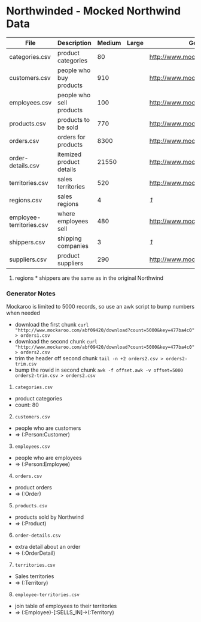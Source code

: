 # Northwinded - Mocked Northwind Data


| File                     | Description              | Medium | Large | Generator                        |
| -------------------------|--------------------------|--------|-------|----------------------------------|
| categories.csv           | product categories       | 80     |       | http://www.mockaroo.com/d0d02120 |
| customers.csv            | people who buy products  | 910    |       | http://www.mockaroo.com/9a6c4590 |
| employees.csv            | people who sell products | 100    |       | http://www.mockaroo.com/c92d4f60 |
| products.csv             | products to be sold      | 770    |       | http://www.mockaroo.com/a6023820 |
| orders.csv               | orders for products      | 8300   |       | http://www.mockaroo.com/247a94a0 |
| order-details.csv        | itemized product details | 21550  |       | http://www.mockaroo.com/247a94a0 |
| territories.csv          | sales territories        | 520    |       | http://www.mockaroo.com/247a94a0 |
| regions.csv              | sales regions            | 4      |       | _1_                              |
| employee-territories.csv | where employees sell     | 480    |       | http://www.mockaroo.com/ee7baaf0 |
| shippers.csv             | shipping companies       | 3      |       | _1_                              |
| suppliers.csv            | product suppliers        | 290    |       | http://www.mockaroo.com/d78dbdd0 |


1. regions * shippers are the same as in the original Northwind


### Generator Notes

Mockaroo is limited to 5000 records, so use an awk script to bump numbers when needed
- download the first chunk
  `curl "http://www.mockaroo.com/abf09420/download?count=5000&key=477ba4c0" > orders1.csv`
- download the second chunk
  `curl "http://www.mockaroo.com/abf09420/download?count=5000&key=477ba4c0" > orders2.csv`
- trim the header off second chunk
  `tail -n +2 orders2.csv > orders2-trim.csv`
- bump the rowid in second chunk
  `awk -f offset.awk -v offset=5000 orders2-trim.csv > orders2.csv`

1. `categories.csv`
- product categories
- count: 80
2. `customers.csv`
- people who are customers
- => (:Person:Customer)
3. `employees.csv`
- people who are employees
- => (:Person:Employee)
4. `orders.csv`
- product orders
- => (:Order)
5. `products.csv`
- products sold by Northwind
- => (:Product)
6. `order-details.csv`
- extra detail about an order
- => (:OrderDetail)
7. `territories.csv`
- Sales territories
- => (:Territory)
8. `employee-territories.csv`
- join table of employees to their territories
- => (:Employee)-[:SELLS_IN]->(:Territory)
